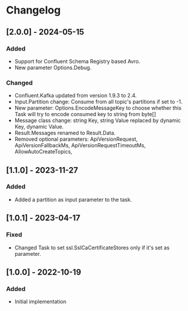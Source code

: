 # Changelog
## [2.0.0] - 2024-05-15
### Added
- Support for Confluent Schema Registry based Avro.
- New parameter Options.Debug.
### Changed
- Confluent.Kafka updated from version 1.9.3 to 2.4.
- Input.Partition change: Consume from all topic's partitions if set to -1.
- New parameter: Options.EncodeMessageKey to choose whether this Task will try to encode consumed key to string from byte[]
- Message class change: string Key, string Value replaced by dynamic Key, dynamic Value.
- Result.Messages renamed to Result.Data.
- Removed optional parameters: ApiVersionRequest, ApiVersionFallbackMs, ApiVersionRequestTimeoutMs, AllowAutoCreateTopics, 

## [1.1.0] - 2023-11-27
### Added
- Added a partition as input parameter to the task.

## [1.0.1] - 2023-04-17
### Fixed
- Changed Task to set ssl.SslCaCertificateStores only if it's set as parameter.

## [1.0.0] - 2022-10-19
### Added
- Initial implementation